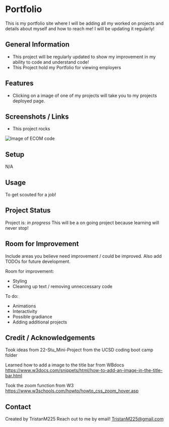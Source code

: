 # Portfolio
This is my portfolio site where I will be adding all my worked on projects and details about myself and how to reach me! I will be updating it regularly!


## General Information
- This project will be regularly updated to show my improvement in my ability to code and understand code!
- This Project hold my Portfolio for viewing employers


## Features
- Clicking on a image of one of my projects will take you to my projects deployed page.



## Screenshots / Links
- This project rocks

![Image of ECOM code](/assets/images/ECOMpic.JPG)



## Setup
N/A

## Usage
To get scouted for a job!


## Project Status
Project is: _in progress_ 
This will be a on going project because learning will never stop!

## Room for Improvement
Include areas you believe need improvement / could be improved. Also add TODOs for future development.

Room for improvement:
- Styling
- Cleaning up text / removing unneccessary code

To do:
- Animations
- Interactivity
- Possible gradiance
- Adding additional projects

## Credit / Acknowledgements 
Took ideas from 22-Stu_Mini-Project from the UCSD coding boot camp folder

Learned how to add a image to the title bar from WBdocs https://www.w3docs.com/snippets/html/how-to-add-an-image-in-the-title-bar.html 

Took the zoom function from W3 https://www.w3schools.com/howto/howto_css_zoom_hover.asp 

## Contact
Created by TristanM225 Reach out to me by email! TristanM225@gmail.com
